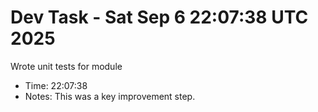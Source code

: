 # Dev Task - Sat Sep  6 22:07:38 UTC 2025
Wrote unit tests for module
- Time: 22:07:38
- Notes: This was a key improvement step.
